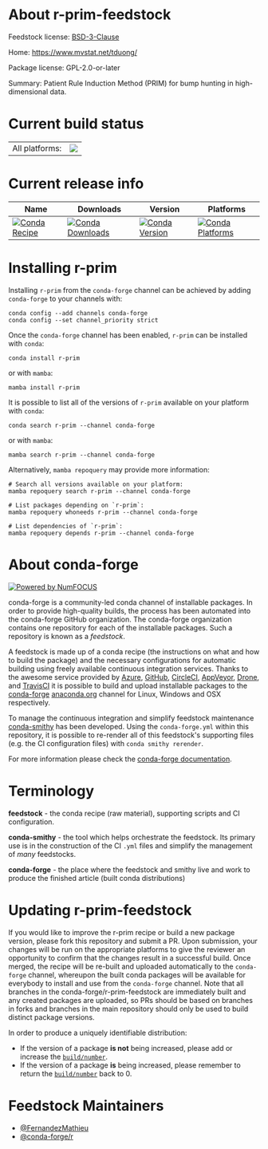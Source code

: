 About r-prim-feedstock
======================

Feedstock license: [BSD-3-Clause](https://github.com/conda-forge/r-prim-feedstock/blob/main/LICENSE.txt)

Home: https://www.mvstat.net/tduong/

Package license: GPL-2.0-or-later

Summary: Patient Rule Induction Method (PRIM) for bump hunting in high-dimensional data.

Current build status
====================


<table><tr><td>All platforms:</td>
    <td>
      <a href="https://dev.azure.com/conda-forge/feedstock-builds/_build/latest?definitionId=11155&branchName=main">
        <img src="https://dev.azure.com/conda-forge/feedstock-builds/_apis/build/status/r-prim-feedstock?branchName=main">
      </a>
    </td>
  </tr>
</table>

Current release info
====================

| Name | Downloads | Version | Platforms |
| --- | --- | --- | --- |
| [![Conda Recipe](https://img.shields.io/badge/recipe-r--prim-green.svg)](https://anaconda.org/conda-forge/r-prim) | [![Conda Downloads](https://img.shields.io/conda/dn/conda-forge/r-prim.svg)](https://anaconda.org/conda-forge/r-prim) | [![Conda Version](https://img.shields.io/conda/vn/conda-forge/r-prim.svg)](https://anaconda.org/conda-forge/r-prim) | [![Conda Platforms](https://img.shields.io/conda/pn/conda-forge/r-prim.svg)](https://anaconda.org/conda-forge/r-prim) |

Installing r-prim
=================

Installing `r-prim` from the `conda-forge` channel can be achieved by adding `conda-forge` to your channels with:

```
conda config --add channels conda-forge
conda config --set channel_priority strict
```

Once the `conda-forge` channel has been enabled, `r-prim` can be installed with `conda`:

```
conda install r-prim
```

or with `mamba`:

```
mamba install r-prim
```

It is possible to list all of the versions of `r-prim` available on your platform with `conda`:

```
conda search r-prim --channel conda-forge
```

or with `mamba`:

```
mamba search r-prim --channel conda-forge
```

Alternatively, `mamba repoquery` may provide more information:

```
# Search all versions available on your platform:
mamba repoquery search r-prim --channel conda-forge

# List packages depending on `r-prim`:
mamba repoquery whoneeds r-prim --channel conda-forge

# List dependencies of `r-prim`:
mamba repoquery depends r-prim --channel conda-forge
```


About conda-forge
=================

[![Powered by
NumFOCUS](https://img.shields.io/badge/powered%20by-NumFOCUS-orange.svg?style=flat&colorA=E1523D&colorB=007D8A)](https://numfocus.org)

conda-forge is a community-led conda channel of installable packages.
In order to provide high-quality builds, the process has been automated into the
conda-forge GitHub organization. The conda-forge organization contains one repository
for each of the installable packages. Such a repository is known as a *feedstock*.

A feedstock is made up of a conda recipe (the instructions on what and how to build
the package) and the necessary configurations for automatic building using freely
available continuous integration services. Thanks to the awesome service provided by
[Azure](https://azure.microsoft.com/en-us/services/devops/), [GitHub](https://github.com/),
[CircleCI](https://circleci.com/), [AppVeyor](https://www.appveyor.com/),
[Drone](https://cloud.drone.io/welcome), and [TravisCI](https://travis-ci.com/)
it is possible to build and upload installable packages to the
[conda-forge](https://anaconda.org/conda-forge) [anaconda.org](https://anaconda.org/)
channel for Linux, Windows and OSX respectively.

To manage the continuous integration and simplify feedstock maintenance
[conda-smithy](https://github.com/conda-forge/conda-smithy) has been developed.
Using the ``conda-forge.yml`` within this repository, it is possible to re-render all of
this feedstock's supporting files (e.g. the CI configuration files) with ``conda smithy rerender``.

For more information please check the [conda-forge documentation](https://conda-forge.org/docs/).

Terminology
===========

**feedstock** - the conda recipe (raw material), supporting scripts and CI configuration.

**conda-smithy** - the tool which helps orchestrate the feedstock.
                   Its primary use is in the construction of the CI ``.yml`` files
                   and simplify the management of *many* feedstocks.

**conda-forge** - the place where the feedstock and smithy live and work to
                  produce the finished article (built conda distributions)


Updating r-prim-feedstock
=========================

If you would like to improve the r-prim recipe or build a new
package version, please fork this repository and submit a PR. Upon submission,
your changes will be run on the appropriate platforms to give the reviewer an
opportunity to confirm that the changes result in a successful build. Once
merged, the recipe will be re-built and uploaded automatically to the
`conda-forge` channel, whereupon the built conda packages will be available for
everybody to install and use from the `conda-forge` channel.
Note that all branches in the conda-forge/r-prim-feedstock are
immediately built and any created packages are uploaded, so PRs should be based
on branches in forks and branches in the main repository should only be used to
build distinct package versions.

In order to produce a uniquely identifiable distribution:
 * If the version of a package **is not** being increased, please add or increase
   the [``build/number``](https://docs.conda.io/projects/conda-build/en/latest/resources/define-metadata.html#build-number-and-string).
 * If the version of a package **is** being increased, please remember to return
   the [``build/number``](https://docs.conda.io/projects/conda-build/en/latest/resources/define-metadata.html#build-number-and-string)
   back to 0.

Feedstock Maintainers
=====================

* [@FernandezMathieu](https://github.com/FernandezMathieu/)
* [@conda-forge/r](https://github.com/orgs/conda-forge/teams/r/)

